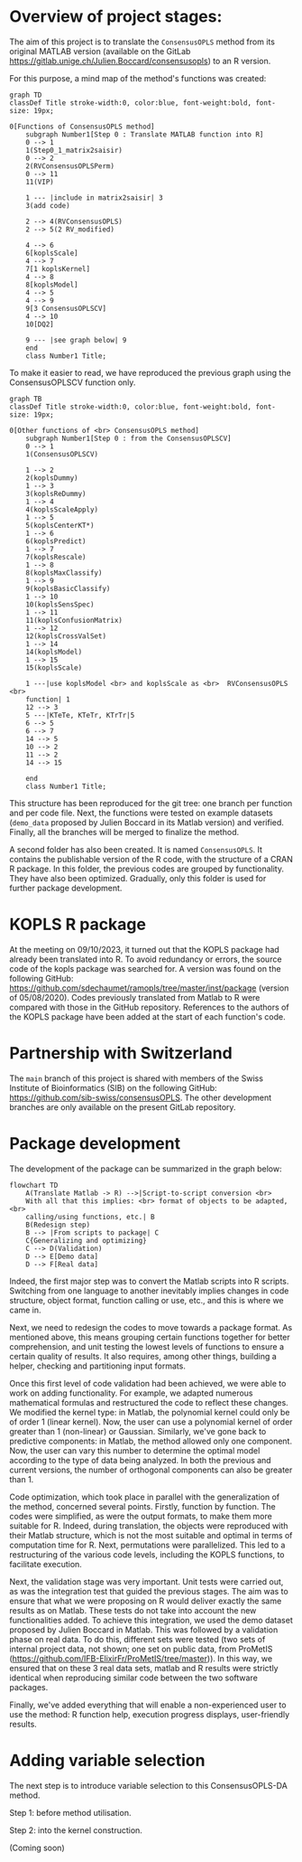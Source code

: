 # Overview of project stages:

The aim of this project is to translate the `ConsensusOPLS` method from its 
original MATLAB version (available on the GitLab 
https://gitlab.unige.ch/Julien.Boccard/consensusopls) to an R version.

For this purpose, a mind map of the method's functions was created:

```mermaid
graph TD
classDef Title stroke-width:0, color:blue, font-weight:bold, font-size: 19px;

0[Functions of ConsensusOPLS method]
    subgraph Number1[Step 0 : Translate MATLAB function into R]
    0 --> 1
    1(Step0_1_matrix2saisir) 
    0 --> 2
    2(RVConsensusOPLSPerm)
	0 --> 11
	11(VIP)

    1 --- |include in matrix2saisir| 3
    3(add code)

    2 --> 4(RVConsensusOPLS)
    2 --> 5(2 RV_modified)

    4 --> 6
    6[koplsScale]
    4 --> 7
    7[1 koplsKernel]
    4 --> 8
    8[koplsModel]
    4 --> 5
    4 --> 9
    9[3 ConsensusOPLSCV]
    4 --> 10
    10[DQ2]

    9 --- |see graph below| 9
    end
    class Number1 Title;
```

To make it easier to read, we have reproduced the previous graph using the 
ConsensusOPLSCV function only.

```mermaid
graph TB
classDef Title stroke-width:0, color:blue, font-weight:bold, font-size: 19px;

0[Other functions of <br> ConsensusOPLS method]
    subgraph Number1[Step 0 : from the ConsensusOPLSCV]
    0 --> 1
    1(ConsensusOPLSCV) 
	
	1 --> 2
    2(koplsDummy)
    1 --> 3
    3(koplsReDummy)
    1 --> 4
    4(koplsScaleApply)
    1 --> 5
    5(koplsCenterKT*)
    1 --> 6
    6(koplsPredict)
    1 --> 7
    7(koplsRescale)
    1 --> 8
    8(koplsMaxClassify)
    1 --> 9
    9(koplsBasicClassify)
    1 --> 10
    10(koplsSensSpec)
    1 --> 11
    11(koplsConfusionMatrix)
    1 --> 12
    12(koplsCrossValSet)
    1 --> 14
    14(koplsModel)
    1 --> 15
    15(koplsScale)

    1 ---|use koplsModel <br> and koplsScale as <br>  RVConsensusOPLS <br> 
	function| 1
    12 --> 3
    5 ---|KTeTe, KTeTr, KTrTr|5
    6 --> 5
    6 --> 7
    14 --> 5
    10 --> 2
    11 --> 2
	14 --> 15

    end
    class Number1 Title;
```

This structure has been reproduced for the git tree: one branch per function 
and per code file. Next, the functions were tested on example datasets 
(`demo_data` proposed by Julien Boccard in its Matlab version) and verified. 
Finally, all the branches will be merged to finalize the method.

A second folder has also been created. It is named `ConsensusOPLS`. It 
contains the publishable version of the R code, with the structure of a CRAN R 
package. In this folder, the previous codes are grouped by functionality. They 
have also been optimized. Gradually, only this folder is used for further 
package development.

# KOPLS R package

At the meeting on 09/10/2023, it turned out that the KOPLS package had already 
been translated into R. To avoid redundancy or errors, the source code of the 
kopls package was searched for. A version was found on the following GitHub: 
https://github.com/sdechaumet/ramopls/tree/master/inst/package (version of 
05/08/2020). Codes previously translated from Matlab to R were compared with 
those in the GitHub repository. References to the authors of the KOPLS package 
have been added at the start of each function's code.

# Partnership with Switzerland

The `main` branch of this project is shared with members of the Swiss 
Institute of Bioinformatics (SIB) on the following GitHub: 
https://github.com/sib-swiss/consensusOPLS. The other development branches are 
only available on the present GitLab repository.

# Package development

The development of the package can be summarized in the graph below:

```mermaid
flowchart TD
    A(Translate Matlab -> R) -->|Script-to-script conversion <br> 
	With all that this implies: <br> format of objects to be adapted, <br> 
	calling/using functions, etc.| B
    B(Redesign step)
    B --> |From scripts to package| C
    C{Generalizing and optimizing}
    C --> D(Validation)
    D --> E[Demo data]
    D --> F[Real data]
```

Indeed, the first major step was to convert the Matlab scripts into R scripts. 
Switching from one language to another inevitably implies changes in code 
structure, object format, function calling or use, etc., and this is where we 
came in.

Next, we need to redesign the codes to move towards a package format. As 
mentioned above, this means grouping certain functions together for better 
comprehension, and unit testing the lowest levels of functions to ensure a 
certain quality of results. It also requires, among other things, building a 
helper, checking and partitioning input formats.

Once this first level of code validation had been achieved, we were able to 
work on adding functionality. For example, we adapted numerous mathematical 
formulas and restructured the code to reflect these changes. We modified the 
kernel type: in Matlab, the polynomial kernel could only be of order 1 (linear 
kernel). Now, the user can use a polynomial kernel of order greater than 1 
(non-linear) or Gaussian. Similarly, we've gone back to predictive components: 
in Matlab, the method allowed only one component. Now, the user can vary this 
number to determine the optimal model according to the type of data being 
analyzed. In both the previous and current versions, the number of orthogonal 
components can also be greater than 1.

Code optimization, which took place in parallel with the generalization of the 
method, concerned several points. Firstly, function by function. The codes were 
simplified, as were the output formats, to make them more suitable for R. 
Indeed, during translation, the objects were reproduced with their Matlab 
structure, which is not the most suitable and optimal in terms of computation 
time for R. Next, permutations were parallelized. This led to a restructuring 
of the various code levels, including the KOPLS functions, to facilitate 
execution.

Next, the validation stage was very important. Unit tests were carried out, 
as was the integration test that guided the previous stages. The aim was to 
ensure that what we were proposing on R would deliver exactly the same results 
as on Matlab. These tests do not take into account the new functionalities 
added. To achieve this integration, we used the demo dataset proposed by Julien 
Boccard in Matlab. This was followed by a validation phase on real data. To do 
this, different sets were tested (two sets of internal project data, not shown; 
one set on public data, from ProMetIS 
(https://github.com/IFB-ElixirFr/ProMetIS/tree/master)). In this way, we 
ensured that on these 3 real data sets, matlab and R results were strictly 
identical when reproducing similar code between the two software packages.

Finally, we've added everything that will enable a non-experienced user to 
use the method: R function help, execution progress displays, user-friendly 
results.

# Adding variable selection

The next step is to introduce variable selection to this ConsensusOPLS-DA 
method.

Step 1: before method utilisation.

Step 2: into the kernel construction.

(Coming soon)
